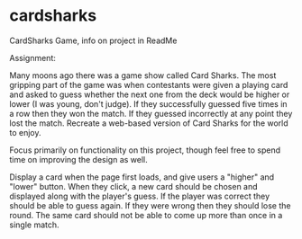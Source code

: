 # cardsharks
CardSharks Game, info on project in ReadMe

Assignment: 

Many moons ago there was a game show called Card Sharks. The most gripping part of the game was when contestants were given a playing card and asked to guess whether the next one from the deck would be higher or lower (I was young, don't judge). If they successfully guessed five times in a row then they won the match. If they guessed incorrectly at any point they lost the match. Recreate a web-based version of Card Sharks for the world to enjoy.

Focus primarily on functionality on this project, though feel free to spend time on improving the design as well.

Display a card when the page first loads, and give users a "higher" and "lower" button. When they click, a new card should be chosen and displayed along with the player's guess. If the player was correct they should be able to guess again. If they were wrong then they should lose the round.
The same card should not be able to come up more than once in a single match.
